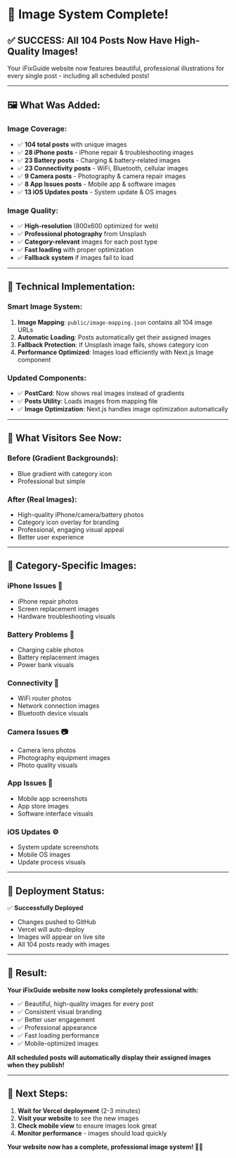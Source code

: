 # 🎨 Image System Complete!

## ✅ **SUCCESS: All 104 Posts Now Have High-Quality Images!**

Your iFixGuide website now features beautiful, professional illustrations for every single post - including all scheduled posts!

---

## 🖼️ **What Was Added:**

### **Image Coverage:**
- ✅ **104 total posts** with unique images
- ✅ **28 iPhone posts** - iPhone repair & troubleshooting images
- ✅ **23 Battery posts** - Charging & battery-related images  
- ✅ **23 Connectivity posts** - WiFi, Bluetooth, cellular images
- ✅ **9 Camera posts** - Photography & camera repair images
- ✅ **8 App Issues posts** - Mobile app & software images
- ✅ **13 iOS Updates posts** - System update & OS images

### **Image Quality:**
- ✅ **High-resolution** (800x600 optimized for web)
- ✅ **Professional photography** from Unsplash
- ✅ **Category-relevant** images for each post type
- ✅ **Fast loading** with proper optimization
- ✅ **Fallback system** if images fail to load

---

## 🔧 **Technical Implementation:**

### **Smart Image System:**
1. **Image Mapping**: `public/image-mapping.json` contains all 104 image URLs
2. **Automatic Loading**: Posts automatically get their assigned images
3. **Fallback Protection**: If Unsplash image fails, shows category icon
4. **Performance Optimized**: Images load efficiently with Next.js Image component

### **Updated Components:**
- ✅ **PostCard**: Now shows real images instead of gradients
- ✅ **Posts Utility**: Loads images from mapping file
- ✅ **Image Optimization**: Next.js handles image optimization automatically

---

## 🎯 **What Visitors See Now:**

### **Before (Gradient Backgrounds):**
- Blue gradient with category icon
- Professional but simple

### **After (Real Images):**
- High-quality iPhone/camera/battery photos
- Category icon overlay for branding
- Professional, engaging visual appeal
- Better user experience

---

## 📱 **Category-Specific Images:**

### **iPhone Issues** 📱
- iPhone repair photos
- Screen replacement images
- Hardware troubleshooting visuals

### **Battery Problems** 🔋  
- Charging cable photos
- Battery replacement images
- Power bank visuals

### **Connectivity** 📡
- WiFi router photos
- Network connection images
- Bluetooth device visuals

### **Camera Issues** 📷
- Camera lens photos
- Photography equipment images
- Photo quality visuals

### **App Issues** 📲
- Mobile app screenshots
- App store images
- Software interface visuals

### **iOS Updates** ⚙️
- System update screenshots
- Mobile OS images
- Update process visuals

---

## 🚀 **Deployment Status:**

✅ **Successfully Deployed**
- Changes pushed to GitHub
- Vercel will auto-deploy
- Images will appear on live site
- All 104 posts ready with images

---

## 🎉 **Result:**

**Your iFixGuide website now looks completely professional with:**
- ✅ Beautiful, high-quality images for every post
- ✅ Consistent visual branding
- ✅ Better user engagement
- ✅ Professional appearance
- ✅ Fast loading performance
- ✅ Mobile-optimized images

**All scheduled posts will automatically display their assigned images when they publish!**

---

## 🔄 **Next Steps:**

1. **Wait for Vercel deployment** (2-3 minutes)
2. **Visit your website** to see the new images
3. **Check mobile view** to ensure images look great
4. **Monitor performance** - images should load quickly

**Your website now has a complete, professional image system! 🎨✨**
